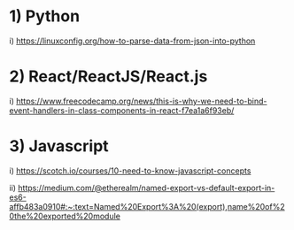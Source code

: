 # 1) Python

  i) https://linuxconfig.org/how-to-parse-data-from-json-into-python

# 2) React/ReactJS/React.js
   
   i) https://www.freecodecamp.org/news/this-is-why-we-need-to-bind-event-handlers-in-class-components-in-react-f7ea1a6f93eb/

# 3) Javascript
   
   i) https://scotch.io/courses/10-need-to-know-javascript-concepts
   
  ii) https://medium.com/@etherealm/named-export-vs-default-export-in-es6-affb483a0910#:~:text=Named%20Export%3A%20(export),name%20of%20the%20exported%20module
